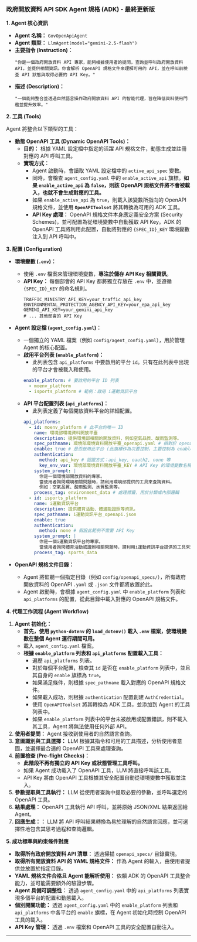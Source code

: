### **政府開放資料 API SDK Agent 規格 (ADK) - 最終更新版**

**1. Agent 核心資訊**

*   **Agent 名稱：** `GovOpenApiAgent`
*   **Agent 類型：** `LlmAgent(model="gemini-2.5-flash")`
*   **主要指令 (Instruction)：**
    ```
    "你是一個政府開放資料 API 專家，能夠根據使用者的提問，查詢並呼叫政府開放資料 API，並提供相關資訊。你會解析 OpenAPI 規格文件來理解可用的 API，並在呼叫前檢查 API 狀態與取得必要的 API Key。"
    ```
*   **描述 (Description)：**
    ```
    "一個能夠整合並透過自然語言操作政府開放資料 API 的智能代理，旨在降低資料使用門檻並提升效率。"
    ```

**2. 工具 (Tools)**

Agent 將整合以下類型的工具：

*   **動態 OpenAPI 工具 (Dynamic OpenAPI Tools)：**
    *   **目的：** 根據 YAML 設定檔中指定的活躍 API 規格文件，動態生成並註冊對應的 API 呼叫工具。
    *   **實現方式：**
        *   Agent 啟動時，會讀取 YAML 設定檔中的 `active_api_spec` 變數。
        *   同時，會檢查 `agent_config.yaml` 中的 `enable_active_api` 旗標。**如果 `enable_active_api` 為 `false`，則該 OpenAPI 規格文件將不會被載入，也就不會生成對應的工具。**
        *   如果 `enable_active_api` 為 `true`，則載入該變數所指向的 OpenAPI 規格文件，並使用 **`OpenAPIToolset`** 將其轉換為可用的 ADK 工具。
        *   **API Key 處理：** OpenAPI 規格文件本身應定義安全方案 (Security Schemes)，並可配置為從環境變數中自動獲取 API Key。ADK 的 OpenAPI 工具將利用此配置，自動將對應的 `{SPEC_ID}_KEY` 環境變數注入到 API 呼叫中。

**3. 配置 (Configuration)**

*   **環境變數 (`.env`)：**
    *   使用 `.env` 檔案來管理環境變數，**專注於儲存 API Key 相關資訊**。
    *   **API Key：** 每個部會的 API Key 都將獨立存放在 `.env` 中，並遵循 `{SPEC_ID}_KEY` 的命名規則。
        ```
        TRAFFIC_MINISTRY_API_KEY=your_traffic_api_key
        ENVIRONMENTAL_PROTECTION_AGENCY_API_KEY=your_epa_api_key
        GEMINI_API_KEY=your_gemini_api_key
        # ... 其他部會的 API Key
        ```

*   **Agent 設定檔 (`agent_config.yaml`)：**
    *   一個獨立的 YAML 檔案（例如 `config/agent_config.yaml`），用於管理 Agent 的核心配置。
    *   **啟用平台列表 (`enable_platform`)：**
        *   此列表包含 `api_platforms` 中要啟用的平台 `id`。只有在此列表中出現的平台才會被載入和使用。
        ```yaml
        enable_platform: # 要啟用的平台 ID 列表
          - moenv_platform
          - isports_platform # 範例：啟用 i運動資訊平台
        ```
    *   **API 平台配置列表 (`api_platforms`)：**
        *   此列表定義了每個開放資料平台的詳細配置。
        ```yaml
        api_platforms:
          - id: moenv_platform # 此平台的唯一 ID
            name: 環境部環境資料開放平臺
            description: 提供環境部相關的開放資料，例如空氣品質、酸雨監測等。
            spec_pathname: 環境部環境資料開放平臺_openapi.yaml # 相對於 openapi_specs 目錄的路徑
            enable: true # 是否啟用此平台 (此旗標作為次要控制，主要控制為 enable_platform)
            authentication:
              method: api_key # 認證方式：api_key, oauth2, none 等
              key_env_var: 環境部環境資料開放平臺_KEY # API Key 的環境變數名稱
            system_prompt: |
              你是一個環境部開放資料的專家。
              當使用者詢問環境相關問題時，請利用環境部提供的工具來查詢資料。
              例如：空氣品質、酸雨監測、水質監測等。
            process_tag: environment_data # 處理標籤，用於分類或內部邏輯
          - id: isports_platform
            name: i運動資訊平台
            description: 提供體育活動、體適能證照等資訊。
            spec_pathname: i運動資訊平台_openapi.json
            enable: true
            authentication:
              method: none # 假設此範例不需要 API Key
            system_prompt: |
              你是一個i運動資訊平台的專家。
              當使用者詢問體育活動或證照相關問題時，請利用i運動資訊平台提供的工具來查詢資料。
            process_tag: sports_data
        ```

*   **OpenAPI 規格文件目錄：**
    *   Agent 將監聽一個指定目錄（例如 `config/openapi_specs/`），所有政府開放資料的 OpenAPI `.yaml` 或 `.json` 文件都將放置於此。
    *   Agent 啟動時，會根據 `agent_config.yaml` 中 `enable_platform` 列表和 `api_platforms` 的配置，從此目錄中載入對應的 OpenAPI 規格文件。

**4. 代理工作流程 (Agent Workflow)**

1.  **Agent 初始化：**
    *   **首先，使用 `python-dotenv` 的 `load_dotenv()` 載入 `.env` 檔案，使環境變數在整個 Agent 運行期間可用。**
    *   載入 `agent_config.yaml` 檔案。
    *   **根據 `enable_platform` 列表和 `api_platforms` 配置載入工具：**
        *   遍歷 `api_platforms` 列表。
        *   對於每個平台配置，檢查其 `id` 是否在 `enable_platform` 列表中，並且其自身的 `enable` 旗標為 `true`。
        *   如果滿足條件，則根據 `spec_pathname` 載入對應的 OpenAPI 規格文件。
        *   如果載入成功，則根據 `authentication` 配置創建 `AuthCredential`。
        *   使用 `OpenAPIToolset` 將其轉換為 ADK 工具，並添加到 Agent 的工具列表中。
        *   如果 `enable_platform` 列表中的平台未被啟用或配置錯誤，則不載入其工具，Agent 將無法使用任何外部 API。
2.  **使用者提問：** Agent 接收到使用者的自然語言查詢。
3.  **意圖識別與工具選擇：** LLM 根據其指令和可用的工具描述，分析使用者意圖，並選擇最合適的 OpenAPI 工具來處理查詢。
4.  **前置檢查 (Pre-flight Checks)：**
    *   **此階段不再有獨立的 API Key 或狀態管理工具呼叫。**
    *   如果 Agent 成功載入了 OpenAPI 工具，LLM 將直接呼叫該工具。
    *   API Key 將由 OpenAPI 工具根據其安全配置自動從環境變數中獲取並注入。
5.  **參數提取與工具執行：** LLM 從使用者查詢中提取必要的參數，並呼叫選定的 OpenAPI 工具。
6.  **結果處理：** OpenAPI 工具執行 API 呼叫，並將原始 JSON/XML 結果返回給 Agent。
7.  **回應生成：：** LLM 將 API 呼叫結果轉換為易於理解的自然語言回應，並可選擇性地包含其思考過程和查詢邏輯。

**5. 成功標準與約束條件對應**

*   **取得所有政府開放資料 API 清單：** 透過掃描 `openapi_specs/` 目錄實現。
*   **取得所有開放資料 API 的 YAML 規格文件：** 作為 Agent 的輸入，由使用者提供並放置於指定目錄。
*   **YAML 規格文件合格且 Agent 能解析使用：** 依賴 ADK 的 OpenAPI 工具整合能力，並可能需要額外的驗證步驟。
*   **Agent 具備可調整性：** 透過 `agent_config.yaml` 中的 `api_platforms` 列表實現多個平台的配置和動態載入。
*   **個別開關功能：** 透過 `agent_config.yaml` 中的 `enable_platform` 列表和 `api_platforms` 中各平台的 `enable` 旗標，在 Agent 初始化時控制 OpenAPI 工具的載入。
*   **API Key 管理：** 透過 `.env` 檔案和 OpenAPI 工具的安全配置自動注入。

---